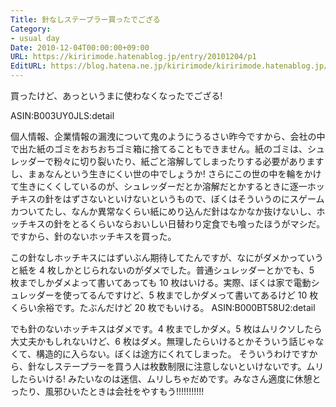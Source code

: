 ```yaml
---
Title: 針なしステープラー買ったでござる
Category:
- usual day
Date: 2010-12-04T00:00:00+09:00
URL: https://kiririmode.hatenablog.jp/entry/20101204/p1
EditURL: https://blog.hatena.ne.jp/kiririmode/kiririmode.hatenablog.jp/atom/entry/8454420450078211341
---
```



買ったけど、あっというまに使わなくなったでござる!

ASIN:B003UY0JLS:detail

個人情報、企業情報の漏洩について鬼のようにうるさい昨今ですから、会社の中で出た紙のゴミをおちおちゴミ箱に捨てることもできません。紙のゴミは、シュレッダーで粉々に切り裂いたり、紙ごと溶解してしまったりする必要がありますし、まぁなんという生きにくい世の中でしょうか!
さらにこの世の中を輪をかけて生きにくくしているのが、シュレッダーだとか溶解だとかするときに逐一ホッチキスの針をはずさないといけないというもので、ぼくはそういうのにスゲームカついてたし、なんか異常なくらい紙にめり込んだ針はなかなか抜けないし、ホッチキスの針をとるくらいならおいしい日替わり定食でも喰ったほうがマシだ。ですから、針のないホッチキスを買った。

この針なしホッチキスにはずいぶん期待してたんですが、なにがダメかっていうと紙を 4 枚しかとじられないのがダメでした。普通シュレッダーとかでも、5 枚までしかダメよって書いてあっても 10 枚はいける。実際、ぼくは家で電動シュレッダーを使ってるんですけど、5 枚までしかダメって書いてあるけど 10 枚くらい余裕です。たぶんだけど 20 枚でもいける。
ASIN:B000BT58U2:detail

でも針のないホッチキスはダメです。4 枚までしかダメ。5 枚はムリクソしたら大丈夫かもしれないけど、6 枚はダメ。無理したらいけるとかそういう話じゃなくて、構造的に入らない。ぼくは途方にくれてしまった。
そういうわけですから、針なしステープラーを買う人は枚数制限に注意しないといけないです。ムリしたらいける! みたいなのは迷信、ムリしちゃだめです。みなさん適度に休憩とったり、風邪ひいたときは会社をやすもう!!!!!!!!!!!
